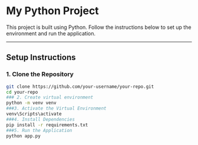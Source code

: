 # My Python Project

This project is built using Python. Follow the instructions below to set up the environment and run the application.

---

## Setup Instructions

### 1. Clone the Repository

```bash
git clone https://github.com/your-username/your-repo.git
cd your-repo
### 2. Create virtual environment 
python -m venv venv
###3. Activate the Virtual Environment
venv\Scripts\activate
###4. Install Dependencies
pip install -r requirements.txt
###5. Run the Application
python app.py

